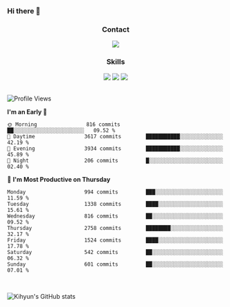 ### Hi there 👋

<!--
**Key5771/Key5771** is a ✨ _special_ ✨ repository because its `README.md` (this file) appears on your GitHub profile.

Here are some ideas to get you started:

- 🔭 I’m currently working on ...
- 🌱 I’m currently learning ...
- 👯 I’m looking to collaborate on ...
- 🤔 I’m looking for help with ...
- 💬 Ask me about ...
- 📫 How to reach me: ...
- 😄 Pronouns: ...
- ⚡ Fun fact: ...
-->

<h3 align="center">Contact</h3>
<div align="center">
  <a href="mailto:ksj57715@gmail.com"><img src="https://img.shields.io/badge/Gmail-D14836?style=for-the-badge&logo=gmail&logoColor=white"/></a>
</div>

<h3 align="center">Skills</h3>
<div align="center">
  <img src="https://img.shields.io/badge/iOS-000000?style=for-the-badge&logo=ios&logoColor=white"/>
  <img src="https://img.shields.io/badge/Swift-FA7343?style=for-the-badge&logo=swift&logoColor=white"/>
  <img src="https://img.shields.io/badge/Xcode-007ACC?style=for-the-badge&logo=Xcode&logoColor=white"/>
</div>

<br>

<!--START_SECTION:waka-->
![Profile Views](http://img.shields.io/badge/Profile%20Views-0-blue)

**I'm an Early 🐤** 

```text
🌞 Morning                816 commits         ██░░░░░░░░░░░░░░░░░░░░░░░   09.52 % 
🌆 Daytime                3617 commits        ███████████░░░░░░░░░░░░░░   42.19 % 
🌃 Evening                3934 commits        ███████████░░░░░░░░░░░░░░   45.89 % 
🌙 Night                  206 commits         █░░░░░░░░░░░░░░░░░░░░░░░░   02.40 % 
```
📅 **I'm Most Productive on Thursday** 

```text
Monday                   994 commits         ███░░░░░░░░░░░░░░░░░░░░░░   11.59 % 
Tuesday                  1338 commits        ████░░░░░░░░░░░░░░░░░░░░░   15.61 % 
Wednesday                816 commits         ██░░░░░░░░░░░░░░░░░░░░░░░   09.52 % 
Thursday                 2758 commits        ████████░░░░░░░░░░░░░░░░░   32.17 % 
Friday                   1524 commits        ████░░░░░░░░░░░░░░░░░░░░░   17.78 % 
Saturday                 542 commits         ██░░░░░░░░░░░░░░░░░░░░░░░   06.32 % 
Sunday                   601 commits         ██░░░░░░░░░░░░░░░░░░░░░░░   07.01 % 
```



<!--END_SECTION:waka-->

<br>


![Kihyun's GitHub stats](https://github-readme-stats.vercel.app/api?username=key5771&show_icons=true&theme=radical)
